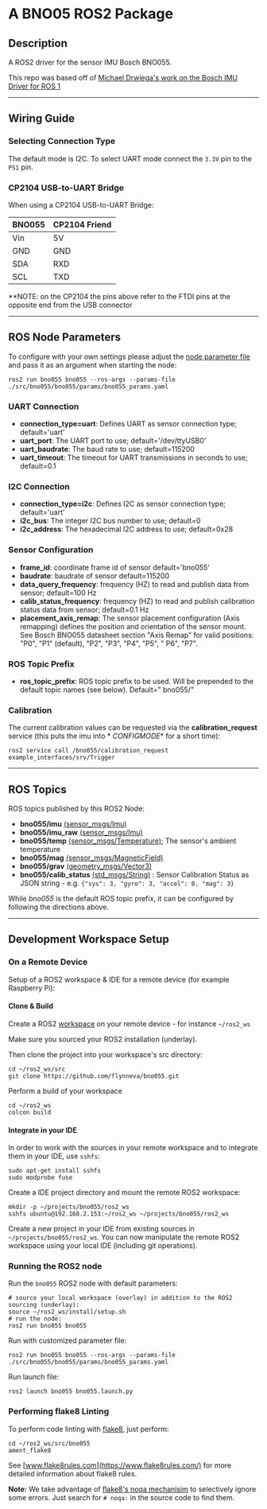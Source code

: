 # A BNO05 ROS2 Package

## Description

A ROS2 driver for the sensor IMU Bosch BNO055.

This repo was based off
of [Michael Drwiega's work on the Bosch IMU Driver for ROS 1](https://github.com/mdrwiega/bosch_imu_driver)

---

## Wiring Guide

### Selecting Connection Type

The default mode is I2C.
To select UART mode connect the `3.3V` pin to the `PS1` pin.

### CP2104 USB-to-UART Bridge

When using a CP2104 USB-to-UART Bridge:

| BNO055 | CP2104 Friend |
|--------|---------------|
| Vin    | 5V            |
| GND    | GND           |
| SDA    | RXD           |
| SCL    | TXD           |

**NOTE: on the CP2104 the pins above refer to the FTDI pins at the opposite end from the USB connector

---

## ROS Node Parameters

To configure with your own settings please adjust the [node parameter file](bno055/params/bno055_params.yaml) and pass
it
as an argument when starting the node:

```
ros2 run bno055 bno055 --ros-args --params-file ./src/bno055/bno055/params/bno055_params.yaml
```

### UART Connection

- **connection_type=uart**: Defines UART as sensor connection type; default='uart'
- **uart_port**: The UART port to use; default='/dev/ttyUSB0'
- **uart_baudrate**: The baud rate to use; default=115200
- **uart_timeout**: The timeout for UART transmissions in seconds to use; default=0.1

### I2C Connection

- **connection_type=i2c**: Defines I2C as sensor connection type; default='uart'
- **i2c_bus**: The integer I2C bus number to use; default=0
- **i2c_address**: The hexadecimal I2C address to use; default=0x28

### Sensor Configuration

- **frame_id**: coordinate frame id of sensor default='bno055'
- **baudrate**: baudrate of sensor default=115200
- **data_query_frequency**: frequency (HZ) to read and publish data from sensor; default=100 Hz
- **calib_status_frequency**: frequency (HZ) to read and publish calibration status data from sensor; default=0.1 Hz
- **placement_axis_remap**: The sensor placement configuration (Axis remapping) defines the position and orientation of
  the sensor mount.
  See Bosch BNO055 datasheet section "Axis Remap" for valid positions: "P0", "P1" (default), "P2", "P3", "P4", "P5", "
  P6", "P7".

### ROS Topic Prefix

- **ros_topic_prefix**: ROS topic prefix to be used. Will be prepended to the default topic names (see below). Default="
  bno055/"

### Calibration

The current calibration values can be requested via the **calibration_request** service (this puts the imu into *
*CONFIGMODE** for a short time):

```
ros2 service call /bno055/calibration_request example_interfaces/srv/Trigger
```

---

## ROS Topics

ROS topics published by this ROS2 Node:

- **bno055/imu** [(sensor_msgs/Imu)](http://docs.ros.org/api/sensor_msgs/html/msg/Imu.html)
- **bno055/imu_raw** [(sensor_msgs/Imu)](http://docs.ros.org/api/sensor_msgs/html/msg/Imu.html)
- **bno055/temp** [(sensor_msgs/Temperature)](http://docs.ros.org/api/sensor_msgs/html/msg/Temperature.html); The
  sensor's ambient temperature
- **bno055/mag** [(sensor_msgs/MagneticField)](http://docs.ros.org/api/sensor_msgs/html/msg/MagneticField.html)
- **bno055/grav** [(geometry_msgs/Vector3)](http://docs.ros.org/en/api/geometry_msgs/html/msg/Vector3.html)
- **bno055/calib_status** [(std_msgs/String)](http://docs.ros.org/en/api/std_msgs/html/msg/String.html) :
  Sensor Calibration Status as JSON string - e.g. `{"sys": 3, "gyro": 3, "accel": 0, "mag": 3}`

While _bno055_ is the default ROS topic prefix, it can be configured by following the directions above.

---

## Development Workspace Setup

### On a Remote Device

Setup of a ROS2 workspace & IDE for a remote device (for example Raspberry Pi):

#### Clone & Build

Create a ROS2 [workspace](https://index.ros.org/doc/ros2/Tutorials/Workspace/Creating-A-Workspace/) on your remote
device - for instance `~/ros2_ws`

Make sure you sourced your ROS2 installation (underlay).

Then clone the project into your workspace's src directory:

    cd ~/ros2_ws/src
    git clone https://github.com/flynneva/bno055.git

Perform a build of your workspace

    cd ~/ros2_ws
    colcon build

#### Integrate in your IDE

In order to work with the sources in your remote workspace and to integrate them in your IDE, use `sshfs`:

    sudo apt-get install sshfs
    sudo modprobe fuse

Create a IDE project directory and mount the remote ROS2 workspace:

    mkdir -p ~/projects/bno055/ros2_ws
    sshfs ubuntu@192.168.2.153:~/ros2_ws ~/projects/bno055/ros2_ws

Create a new project in your IDE from existing sources in `~/projects/bno055/ros2_ws`.
You can now manipulate the remote ROS2 workspace using your local IDE (including git operations).

### Running the ROS2 node

Run the `bno055` ROS2 node with default parameters:

    # source your local workspace (overlay) in addition to the ROS2 sourcing (underlay):
    source ~/ros2_ws/install/setup.sh
    # run the node:
    ros2 run bno055 bno055

Run with customized parameter file:

    ros2 run bno055 bno055 --ros-args --params-file ./src/bno055/bno055/params/bno055_params.yaml

Run launch file:

    ros2 launch bno055 bno055.launch.py

### Performing flake8 Linting

To perform code linting with [flake8](https://gitlab.com/pycqa/flake8), just perform:

    cd ~/ros2_ws/src/bno055
    ament_flake8

See [www.flake8rules.com](https://www.flake8rules.com/) for more detailed information about flake8 rules.

**Note:** We take advantage of [flake8's noqa mechanisim](https://flake8.pycqa.org/en/3.1.1/user/ignoring-errors.html)
to selectively ignore some errors. Just search for `# noqa:` in the source code to find them.
